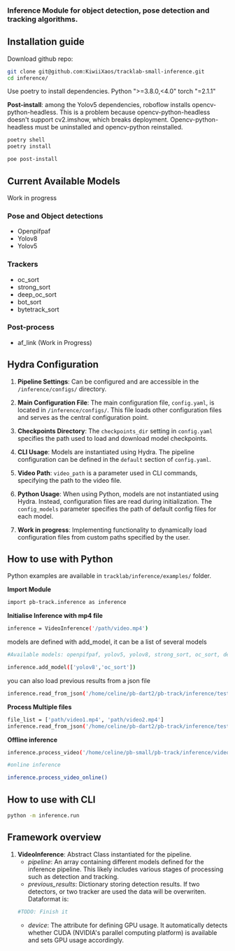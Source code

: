 ### Inference Module for object detection, pose detection and tracking algorithms.


## Installation guide


Download github repo:
```bash
git clone git@github.com:KiwiiXaos/tracklab-small-inference.git
cd inference/
```
Use poetry to install dependencies. Python ">=3.8.0,<4.0" torch "=2.1.1"

**Post-install**: among the Yolov5 dependencies, roboflow installs opencv-python-headless. This is a problem because opencv-python-headless doesn't support cv2.imshow, which breaks deployment. Opencv-python-headless must be uninstalled and opencv-python reinstalled.

```bash
poetry shell
poetry install

poe post-install
```

## Current Available Models
Work in progress

### Pose and Object detections
* Openpifpaf
* Yolov8
* Yolov5

### Trackers
* oc_sort
* strong_sort
* deep_oc_sort
* bot_sort
* bytetrack_sort

### Post-process
* af_link (Work in Progress)


## Hydra Configuration

1. **Pipeline Settings**: Can be configured and are accessible in the `/inference/configs/` directory.

2. **Main Configuration File**: The main configuration file, `config.yaml`, is located in `/inference/configs/`. This file loads other configuration files and serves as the central configuration point.

3. **Checkpoints Directory**: The `checkpoints_dir` setting in `config.yaml` specifies the path used to load and download model checkpoints.

4. **CLI Usage**: Models are instantiated using Hydra. The pipeline configuration can be defined in the `default` section of `config.yaml`.

5. **Video Path**: `video_path` is a parameter used in CLI commands, specifying the path to the video file.

6. **Python Usage**: When using Python, models are not instantiated using Hydra. Instead, configuration files are read during initialization. The `config_models` parameter specifies the path of default config files for each model.

7. **Work in progress**: Implementing functionality to dynamically load configuration files from custom paths specified by the user.


## How to use with Python

Python examples are available in `tracklab/inference/examples/` folder.

**Import Module**
```bash
import pb-track.inference as inference
```

**Initialise Inference with mp4 file**
```bash
inference = VideoInference('/path/video.mp4')

```
models are defined with add_model, it can be a list of several models
```bash
#Available models: openpifpaf, yolov5, yolov8, strong_sort, oc_sort, deep_oc_sort, bot_sort, bytetrack_sort

inference.add_model(['yolov8','oc_sort'])

```
you can also load previous results from a json file
```bash
inference.read_from_json('/home/celine/pb-dart2/pb-track/inference/test2.json')

```

**Process Multiple files**
```bash
file_list = ['path/video1.mp4', 'path/video2.mp4']
inference.read_from_json('/home/celine/pb-dart2/pb-track/inference/test2.json')

```

**Offline inference**
```bash
inference.process_video('/home/celine/pb-small/pb-track/inference/video_files/baby.json')

#online inference

inference.process_video_online()


```

## How to use with CLI

```bash
python -m inference.run

```

## Framework overview

1. **VideoInference**: Abstract Class instantiated for the pipeline.  
    - *pipeline*: An array containing different models defined for the inference pipeline. This likely includes various stages of processing such as detection and tracking.
    - *previous_results*: Dictionary storing detection results. If two detectors, or two tracker are used the data will be overwriten. Dataformat is:
    ```bash
    #TODO: Finish it

    ```
    - *device*: The attribute for defining GPU usage. It automatically detects whether CUDA (NVIDIA's parallel computing platform) is available and sets GPU usage accordingly. 

